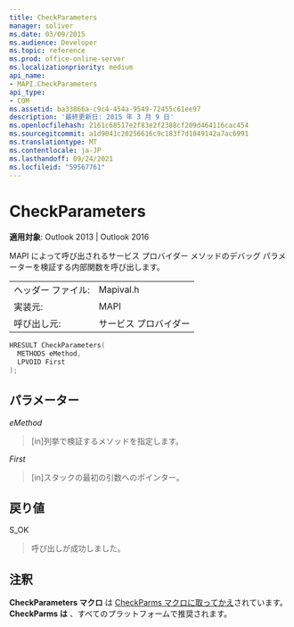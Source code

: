```yaml
---
title: CheckParameters
manager: soliver
ms.date: 03/09/2015
ms.audience: Developer
ms.topic: reference
ms.prod: office-online-server
ms.localizationpriority: medium
api_name:
- MAPI.CheckParameters
api_type:
- COM
ms.assetid: ba33866a-c9c4-454a-9549-72455c61ee97
description: '最終更新日: 2015 年 3 月 9 日'
ms.openlocfilehash: 2161c68517e2f83e2f2388cf209d464116cac454
ms.sourcegitcommit: a1d9041c20256616c9c183f7d1049142a7ac6991
ms.translationtype: MT
ms.contentlocale: ja-JP
ms.lasthandoff: 09/24/2021
ms.locfileid: "59567761"
---
```

# <a name="checkparameters"></a>CheckParameters

  
  
**適用対象**: Outlook 2013 | Outlook 2016 
  
MAPI によって呼び出されるサービス プロバイダー メソッドのデバッグ パラメーターを検証する内部関数を呼び出します。 
  
|||
|:-----|:-----|
|ヘッダー ファイル:  <br/> |Mapival.h  <br/> |
|実装元:  <br/> |MAPI  <br/> |
|呼び出し元:  <br/> |サービス プロバイダー  <br/> |
   
```cpp
HRESULT CheckParameters(
  METHODS eMethod,
  LPVOID First
);
```

## <a name="parameters"></a>パラメーター

 _eMethod_
  
> [in]列挙で検証するメソッドを指定します。 
    
 _First_
  
> [in]スタックの最初の引数へのポインター。
    
## <a name="return-value"></a>戻り値

S_OK 
  
> 呼び出しが成功しました。
    
## <a name="remarks"></a>注釈

**CheckParameters マクロ** は [CheckParms マクロに取ってかえ](checkparms.md)されています。 **CheckParms は** 、すべてのプラットフォームで推奨されます。 
  

